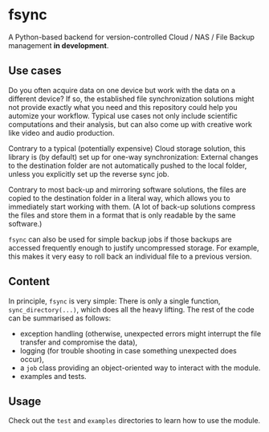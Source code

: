 fsync
=====

A Python-based backend for version-controlled Cloud / NAS / File Backup management **in development**.

Use cases
---------
Do you often acquire data on one device but work with the data on a different device? 
If so, the established file synchronization solutions might not provide exactly what you need and this repository could help you automize your workflow.
Typical use cases not only include scientific computations and their analysis, but can also come up with creative work like video and audio production.

Contrary to a typical (potentially expensive) Cloud storage solution, this library is (by default) set up for one-way synchronization: 
External changes to the destination folder are not automatically pushed to the local folder, unless you explicitly set up the reverse sync job. 

Contrary to most back-up and mirroring software solutions, the files are copied to the destination folder in a literal way, which allows you to immediately start working with them. 
(A lot of back-up solutions compress the files and store them in a format that is only readable by the same software.)

`fsync` can also be used for simple backup jobs if those backups are accessed frequently enough to justify uncompressed storage.
For example, this makes it very easy to roll back an individual file to a previous version.

Content
-------
In principle, `fsync` is very simple: 
There is only a single function, `sync_directory(...)`, which does all the heavy lifting. 
The rest of the code can be summarised as follows:

- exception handling (otherwise, unexpected errors might interrupt the file transfer and compromise the data), 
- logging (for trouble shooting in case something unexpected does occur),
- a `job` class providing an object-oriented way to interact with the module.
- examples and tests.

Usage
-----
Check out the `test` and `examples` directories to learn how to use the module.
